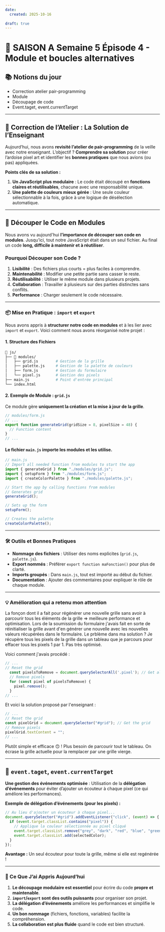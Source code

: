 ```yaml
---
date:
  created: 2025-10-16
  
draft: true
---
```


# **📅 SAISON A Semaine 5 Épisode 4 - Module et boucles alternatives**

## **📚 Notions du jour**

+ Correction atelier pair-programming
+ Module
+ Découpage de code
+ Event.taget, event.currentTarget

<!-- more -->

---

## **🔧 Correction de l’Atelier : La Solution de l’Enseignant**

Aujourd’hui, nous avons **revisité l’atelier de pair-programming** de la veille avec notre enseignant. L’objectif ? **Comprendre sa solution** pour créer l’ardoise pixel art et identifier les **bonnes pratiques** que nous avions (ou pas) appliquées.

**Points clés de sa solution :**

1. **Un JavaScript plus modulaire** : Le code était découpé en **fonctions claires et réutilisables**, chacune avec une responsabilité unique.
2. **Une palette de couleurs mieux gérée** : Une seule couleur sélectionnable à la fois, grâce à une logique de désélection automatique.

---

## **🧩 Découper le Code en Modules**

Nous avons vu aujourd'hui **l’importance de découper son code en modules**. Jusqu’ici, tout notre JavaScript était dans un seul fichier. Au final un code **long, difficile à maintenir et à réutiliser**.

### **Pourquoi Découper son Code ?**

1. **Lisibilité** : Des fichiers plus courts = plus faciles à comprendre.
2. **Maintenabilité** : Modifier une petite partie sans casser le reste.
3. **Réutilisabilité** : Utiliser le même module dans plusieurs projets.
4. **Collaboration** : Travailler à plusieurs sur des parties distinctes sans conflits.
5. **Performance** : Charger seulement le code nécessaire.

---

### **📦 Mise en Pratique : `import` et `export`**

Nous avons appris à **structurer notre code en modules** et à les lier avec `import` et `export`. Voici comment nous avons réorganisé notre projet :

#### **1. Structure des Fichiers**

```bash
📁 js/
├── 📁 modules/
│   ├── grid.js        # Gestion de la grille
│   ├── palette.js     # Gestion de la palette de couleurs
│   ├── form.js        # Gestion du formulaire
│   └── pixel.js       # Gestion des pixels
├── main.js            # Point d'entrée principal
└── index.html
```

#### **2. Exemple de Module : `grid.js`**

Ce module gère **uniquement la création et la mise à jour de la grille**.

```javascript title="grid.js" hl_lines="3-5"
// modules/form.js
// ...
export function generateGrid(gridSize = 8, pixelSize = 48) {
  // Function content
}
// ...
```

#### **Le fichier `main.js` importe les modules et les utilise.**

```javascript title="main.js"
// main.js
// Import all needed function from modules to start the app 
import { generateGrid } from "./modules/grid.js";
import { setupForm } from "./modules/form.js";
import { createColorPalette } from "./modules/palette.js";

// Start the app by calling functions from modules
// Generates grid
generateGrid();

// Sets up the form
setupForm();

// Creates the palette
createColorPalette();
```

---

### **🛠 Outils et Bonnes Pratiques**

+ **Nommage des fichiers** : Utiliser des noms explicites (`grid.js`, `palette.js`).
+ **Export nommés** : Préférer `export function maFonction()` pour plus de clarté.
+ **Imports groupés** : Dans `main.js`, tout est importé au début du fichier.
+ **Documentation** : Ajouter des commentaires pour expliquer le rôle de chaque module.

---

### **💡 Amélioration qui a retenu mon attention**

La fonçon dont il a fait pour régénérer une nouvelle grille sans avoir à parcourir tous les éléments de la grille => meilleure performance et optimisation.
Lors de la soumission du formulaire j'avais fait en sorte de réinitialiser la grille avant d'en générer une nouvelle avec les nouvelles valeurs récupérées dans le formulaire.
Le prblème dans ma solution ? Je récupère tous les pixels de la grille dans un tableau que je parcours pour effacer tous les pixels 1 par 1. Pas très optimisé.

Voici comment j'avais procédé :

```js title="app.js - Reset grid" hl_lines="5 6"
// ...
// Reset the grid
  const pixelsToRemove = document.querySelectorAll('.pixel'); // Get all pixels from the grid
  // Remove pixels
  for (const pixel of pixelsToRemove) {
    pixel.remove();
  }
// ...
```

Et voici la solution proposé par l'enseignant :

```js title="Teacher solution" hl_lines="5"
// ...
// Reset the grid
const pixelGrid = document.querySelector("#grid"); // Get the grid
// Remove pixels
pixelGrid.textContent = "";
// ...
```

Plutôt simple et efficace 🙃 ! Plus besoin de parcourir tout le tableau. On écrase la grille actuelle pour la remplacer par une grille vierge.

---

## **🧩 `event.taget`, `event.currentTarget`**

**Une gestion des événements optimisée** : Utilisation de la **délégation d’événements** pour éviter d’ajouter un écouteur à chaque pixel (ce qui améliore les performances).

**Exemple de délégation d’événements (pour les pixels) :**

```javascript
// Au lieu d'ajouter un écouteur à chaque pixel...
document.querySelector("#grid").addEventListener("click", (event) => {
  if (event.target.classList.contains("pixel")) {
    // Applique la couleur sélectionnée au pixel cliqué
    event.target.classList.remove("grey", "dark", "red", "blue", "green", "yellow", "purple");
    event.target.classList.add(selectedColor);
  }
});
```

**Avantage :** Un seul écouteur pour toute la grille, même si elle est regénérée !

---

### **🎯 Ce Que J’ai Appris Aujourd’hui**

1. **Le découpage modulaire est essentiel** pour écrire du code **propre et maintenable**.
2. **`import`/`export` sont des outils puissants** pour organiser son projet.
3. **La délégation d’événements** améliore les performances et simplifie le code.
4. **Un bon nommage** (fichiers, fonctions, variables) facilite la compréhension.
5. **La collaboration est plus fluide** quand le code est bien structuré.
